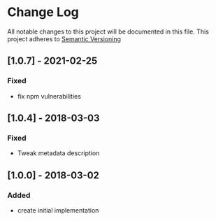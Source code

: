 # Change Log
All notable changes to this project will be documented in this file.
This project adheres to [Semantic Versioning](http://semver.org)

## [1.0.7] - 2021-02-25
### Fixed
- fix npm vulnerabilities

## [1.0.4] - 2018-03-03
### Fixed
- Tweak metadata description

## [1.0.0] - 2018-03-02
### Added
- create initial implementation
